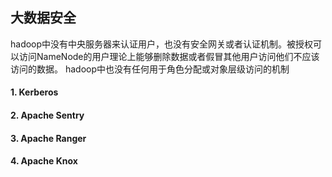 ## 大数据安全

hadoop中没有中央服务器来认证用户，也没有安全网关或者认证机制。被授权可以访问NameNode的用户理论上能够删除数据或者假冒其他用户访问他们不应该访问的数据。
hadoop中也没有任何用于角色分配或对象层级访问的机制

#### 1. Kerberos

#### 2. Apache Sentry

#### 3. Apache Ranger


#### 4. Apache Knox
